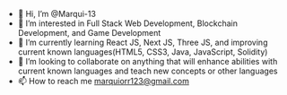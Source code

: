 - 👋 Hi, I’m @Marqui-13
- 👀 I’m interested in Full Stack Web Development, Blockchain Development, and Game Development 
- 🌱 I’m currently learning React JS, Next JS, Three JS, and improving current known languages(HTML5, CSS3, Java, JavaScript, Solidity)
- 💞️ I’m looking to collaborate on anything that will enhance abilities with current known languages and teach new concepts or other languages 
- 📫 How to reach me marquiorr123@gmail.com

<!---
Marqui-13/Marqui-13 is a ✨ special ✨ repository because its `README.md` (this file) appears on your GitHub profile.
You can click the Preview link to take a look at your changes.
--->
